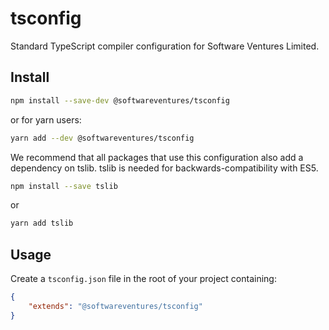 # tsconfig

Standard TypeScript compiler configuration for Software Ventures Limited.

## Install

```bash
npm install --save-dev @softwareventures/tsconfig
```

or for yarn users:

```bash
yarn add --dev @softwareventures/tsconfig
```

We recommend that all packages that use this configuration also add a dependency
on tslib. tslib is needed for backwards-compatibility with ES5.

```bash
npm install --save tslib
```

or

```bash
yarn add tslib
```

## Usage

Create a `tsconfig.json` file in the root of your project containing:

```json
{
    "extends": "@softwareventures/tsconfig"
}
```
